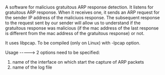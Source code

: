 A software for maliciuos gratuitous ARP response detection.
It listens for gratuitous ARP response. When it receives one, it sends an ARP request for the sender IP address of the maliciuos response.
The subsequent response to the request sent by our sender will allow us to understand if the gratuitous response was malicious (if the mac address of the last response is different from the mac address of the gratuitous response) or not.

It uses libpcap.
To be compiled (only on Linux) with -lpcap option.

Usage  ----->  2 options need to be specified:
  1) name of the interface on which start the capture of ARP packets
  2) name of the log file
